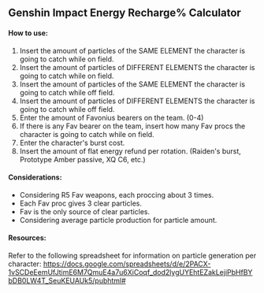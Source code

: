 ## Genshin Impact Energy Recharge% Calculator

#### How to use: 
1. Insert the amount of particles of the SAME ELEMENT the character is going to catch while on field.
2. Insert the amount of particles of DIFFERENT ELEMENTS the character is going to catch while on field.
3. Insert the amount of particles of the SAME ELEMENT the character is going to catch while off field.
4. Insert the amount of particles of DIFFERENT ELEMENTS the character is going to catch while off field.
5. Enter the amount of Favonius bearers on the team. (0-4)
6. If there is any Fav bearer on the team, insert how many Fav procs the character is going to catch while on field.
7. Enter the character's burst cost.
8. Insert the amount of flat energy refund per rotation. (Raiden's burst, Prototype Amber passive, XQ C6, etc.)

#### Considerations:
- Considering R5 Fav weapons, each proccing about 3 times.
- Each Fav proc gives 3 clear particles.
- Fav is the only source of clear particles.
- Considering average particle production for particle amount.

#### Resources:
Refer to the following spreadsheet for information on particle generation per character: https://docs.google.com/spreadsheets/d/e/2PACX-1vSCDeEemUfJtimE6M7QmuE4a7u6XiCoqf_dod2lygUYEhtEZakLejiPbHfBYbDB0LW4T_SeuKEUAUk5/pubhtml# 
